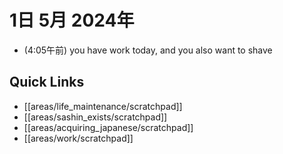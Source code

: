 # 1日 5月 2024年
- (4:05午前) you have work today, and you also want to shave
 



## Quick Links
- [[areas/life_maintenance/scratchpad]]
- [[areas/sashin_exists/scratchpad]]
- [[areas/acquiring_japanese/scratchpad]]
- [[areas/work/scratchpad]]
